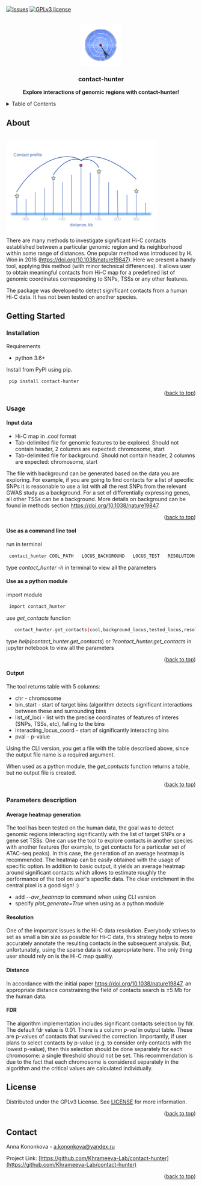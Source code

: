 <div id="top"></div>
<!--
*** Thanks for checking out the contact-hunter. If you have a suggestion
*** that would make this better, please fork the repo and create a pull request
*** or simply open an issue with the tag "enhancement".
-->



<!-- PROJECT SHIELDS -->
<!--
*** I'm using markdown "reference style" links for readability.
*** Reference links are enclosed in brackets [ ] instead of parentheses ( ).
*** See the bottom of this document for the declaration of the reference variables
*** for contributors-url, forks-url, etc. This is an optional, concise syntax you may use.
*** https://www.markdownguide.org/basic-syntax/#reference-style-links
-->
[![Issues][issues-shield]][issues-url]
[![GPLv3 license][license-shield]][license-url]



<!-- PROJECT LOGO -->
<br />
<div align="center">
  <a href="https://github.com/Khrameeva-Lab/contact-hunter">
    <img src="images/logo_v3.png" alt="Logo" width="110" height="110">
  </a>

  <h3 align="center">contact-hunter</h3>

  <p align="center">
    <strong>Explore interactions of genomic regions with contact-hunter!</strong>
   </p>
</div>



<!-- TABLE OF CONTENTS -->

<details>
  <summary>Table of Contents</summary>
  <ul>
    <li>
      <a href="#about">About</a>
    </li>
    <li>
      <a href="#getting-started">Getting Started</a>
    <ul> 
        <li><a href="#installation">Installation</a></li>
        <li><a href="#usage">Usage</a></li>
          <ul>
             <li><a href="#input-data">input data</a></li>
             <li><a href="#use-as-a-command-line-tool">use as a command line tool</a></li>
             <li><a href="#use-as-a-python-module">use as a python module</a></li>
             <li><a href="#output">output</a></li>
          </ul> 
        <li><a href="#parameters-description">Parameters description</a></li>
        <ul>
            <li><a href="#average-heatmap-generation">average heatmap generation</a></li>
            <li><a href="#resolution">resolution</a></li>
            <li><a href="#distance">distance</a></li>
            <li><a href="#fdr">fdr</a></li>
        </ul> 
   </ul>
     </li>  
        <li><a href="#contributing">Contributing</a></li>
        <li><a href="#license">License</a></li>
        <li><a href="#contact">Contact</a></li>
     
  </ul>
</details>



<!-- ABOUT THE PROJECT -->
## About 

<!-- PROJECT IDEA -->
<br />
<div align="left">
  <a>
    <img src="https://github.com/Khrameeva-Lab/contact-hunter/blob/main/images/contact_picture_v3.png" width="400" height="240">
  </a>

</div>

There are many methods to investigate significant Hi-C contacts established between a particular genomic region and its neighborhood within some range of distances. One popular method was introduced by H. Won in 2016 (https://doi.org/10.1038/nature19847). Here we present a handy tool, applying this method (with minor technical differences). It allows user to obtain meaningful contacts from Hi-C map for a predefined list of genomic coordinates corresponding to SNPs, TSSs or any other features.

The package was developed to detect significant contacts from a human Hi-C data. It has not been tested on another species.


<!-- GETTING STARTED -->
## Getting Started

### Installation
Requirements
        <ul>
          <li>python 3.6+</li>
        </ul> 

Install from PyPI using pip.
  ```sh
   pip install contact-hunter
   ```
<p align="right">(<a href="#top">back to top</a>)</p>



### Usage

#### Input data

 <ul>
           <li>Hi-C map in .cool format</li> 
           <li>Tab-delimited file for genomic features to be explored. Should not contain header, 2 columns are expected: chromosome, start</li>
            <li>Tab-delimited file for background. Should not contain header, 2 columns are expected: chromosome, start</li>
        </ul> 

   The file with background can be generated based on the data you are exploring. For example, if you are going to find contacts for a list of specific SNPs it is reasonable to use a list with all the rest SNPs from the relevant GWAS study as a background. For a set of differentially expressing genes, all other TSSs can be a background. More details on background can be found in methods section https://doi.org/10.1038/nature19847.
 <p align="right">(<a href="#top">back to top</a>)</p>



#### Use as a command line tool
run in terminal
  ```sh
   contact_hunter COOL_PATH   LOCUS_BACKGROUND   LOCUS_TEST   RESOLUTION   DISTANCE   RESULTS_FILE
```
type   _contact_hunter  -h_    in terminal to view all the parameters

#### Use as a python module
import module
  ```sh
   import contact_hunter
   ```
 use _get_contacts_ function
 
```sh
   contact_hunter.get_contacts(cool,background_locus,tested_locus,resolution,distance)
   ```
 type  _help(contact_hunter.get_contacts_) or _?contact_hunter.get_contacts_ in jupyter notebook to view all the parameters

<p align="right">(<a href="#top">back to top</a>)</p>

#### Output 
The tool returns table with 5 columns:
        <ul>
          <li>chr - chromosome</li>
          <li>bin_start - start of target bins (algorithm detects significant interactions between these and surrounding bins</li>
          <li>list_of_loci - list with the precise coordinates of features of interes (SNPs, TSSs, etc), falling to the bins</li>
          <li>interacting_locus_coord - start of significantly interacting bins</li>
          <li>pval - p-value</li>

</ul> 

Using the CLI version, you get a file with the table described above, since the output file name is a required argument.

When used as a python module, the _get_contucts_ function returns a table, but no output file is created.

<p align="right">(<a href="#top">back to top</a>)</p>

<!-- PARAMETERS DESCRIPTION -->
### Parameters description

#### Average heatmap generation

The tool has been tested on the human data, the goal was to detect genomic regions interacting significantly with the list of target SNPs or a gene set TSSs. One can use the tool to explore contacts in another species with another features (for example, to get contacts for a particular set of ATAC-seq peaks). In this case, the generation of an average heatmap is recommended. The heatmap can be easily obtained with the usage of specific option. In addition to basic output, it yields an average heatmap around significant contacts which allows to estimate roughly the performance of the tool on user's specific data. The clear enrichment in the central pixel is a good sign! :)
 <ul>
          <li>add <em>--avr_heatmap</em> to command when using CLI version</li>
          <li>specify <em>plot_generate=True</em> when using as a python module</li>
 </ul> 


#### Resolution

One of the important issues is the Hi-C data resolution. Everybody strives to set as small a bin size as possible for Hi-C data, this strategy helps to more accurately annotate the resulting contacts in the subsequent analysis. But, unfortunately, using the sparse data is not appropriate here. The only thing user should rely on is the Hi-C map quality.  

#### Distance 
In accordance with the initial paper https://doi.org/10.1038/nature19847, an appropriate distance constraining the field of contacts search is ±5 Mb for the human data. 

#### FDR 
The algorithm implementation includes significant contacts selection by fdr. The default fdr value is 0.01. There is a column _p-val_ in output table. These are p-values of contacts that survived the correction. Importantly, if user plans to select contacts by p-value (e.g. to consider only contacts with the lowest p-value), then this selection should be done separately for each chromosome: a single threshold should not be set. This recommendation is due to the fact that each chromosome is considered separately in the algorithm and the critical values are calculated individually.



<!-- LICENSE -->
## License

Distributed under the GPLv3 License. See <a href="https://github.com/Khrameeva-Lab/contact-hunter/blob/main/LICENSE">LICENSE</a>  for more information.

<p align="right">(<a href="#top">back to top</a>)</p>



<!-- CONTACT -->
## Contact

Anna Kononkova - a.kononkova@yandex.ru

Project Link: [https://github.com/Khrameeva-Lab/contact-hunter](https://github.com/Khrameeva-Lab/contact-hunter)

<p align="right">(<a href="#top">back to top</a>)</p>




<!-- MARKDOWN LINKS & IMAGES -->
<!-- https://www.markdownguide.org/basic-syntax/#reference-style-links -->
[issues-shield]:https://img.shields.io/github/issues/Khrameeva-Lab/contact-hunter
[issues-url]: https://github.com/Khrameeva-Lab/contact-hunter/issues 
[license-shield]: https://img.shields.io/badge/license-GPLv3-brightgreen
[license-url]: https://github.com/Khrameeva-Lab/contact-hunter/blob/main/LICENSE
